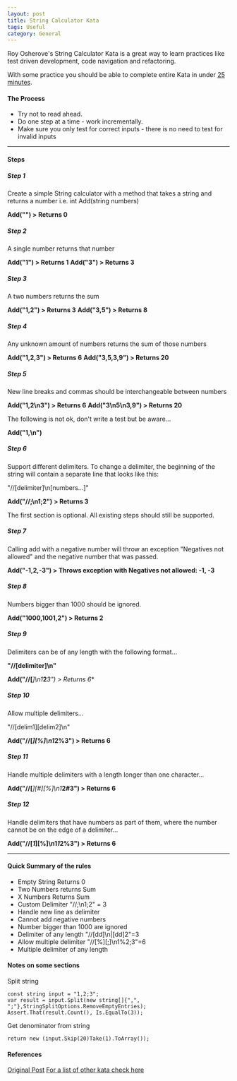 ```yaml
---
layout: post
title: String Calculator Kata
tags: Useful
category: General
---
```

Roy Osherove's String Calculator Kata is a great way to learn practices like test driven development, code navigation and refactoring.  

With some practice you should be able to complete entire Kata in under [25 minutes](https://www.youtube.com/watch?v=tBt3O43sk0k).  

#### The Process ####

- Try not to read ahead.  
- Do one step at a time - work incrementally.  
- Make sure you only test for correct inputs - there is no need to test for invalid inputs

----------------------------------------------------------------------------------------------

#### Steps ####

##### Step 1 #####

Create a simple String calculator with a method that takes a string and returns a number
i.e. int Add(string numbers)  

**Add("") > Returns 0**

##### Step 2 #####

A single number returns that number

**Add("1") > Returns 1**
**Add("3") > Returns 3**

##### Step 3 #####

A two numbers returns the sum  

**Add("1,2") > Returns 3**
**Add("3,5") > Returns 8**

##### Step 4 #####

Any unknown amount of numbers returns the sum of those numbers 

**Add("1,2,3") > Returns 6**
**Add("3,5,3,9") > Returns 20**

##### Step 5 #####

New line breaks and commas should be interchangeable between numbers   

**Add("1,2\n3") > Returns 6**
**Add("3\n5\n3,9") > Returns 20**

The following is not ok, don't write a test but be aware... 

**Add("1,\n")**

##### Step 6 #####

Support different delimiters. To change a delimiter, the beginning of the string will contain a separate line that looks like this:   

"//[delimiter]\n[numbers...]"  

**Add("//;\n1;2") > Returns 3**  

The first section is optional. All existing steps should still be supported.  

##### Step 7 #####

Calling add with a negative number will throw an exception "Negatives not allowed" and the negative number that was passed.  

**Add("-1,2,-3") > Throws exception with Negatives not allowed: -1, -3**  

##### Step 8 #####

Numbers bigger than 1000 should be ignored.  

**Add("1000,1001,2") > Returns 2**  

##### Step 9 #####

Delimiters can be of any length with the following format...  

**"//[delimiter]\n"**  

**Add("//[***]\n1***2***3") > Returns 6**  


##### Step 10 #####

Allow multiple delimiters...  

"//[delim1][delim2]\n"

**Add("//[*][%]\n1*2%3") > Returns 6**  

##### Step 11 #####

Handle multiple delimiters with a length longer than one character...  

**Add("//[***][#][%]\n1***2#3") > Returns 6**  

##### Step 12 #####

Handle delimiters that have numbers as part of them, where the number cannot be on the edge of a delimiter...  

**Add("//[*1*][%]\n1*1*2%3") > Returns 6**  

----------------------------------------------------------------------------------------------

#### Quick Summary of the rules ####

- Empty String Returns 0  
- Two Numbers returns Sum  
- X Numbers Returns Sum  
- Custom Delimiter "//;\n1;2" = 3  
- Handle new line as delimiter  
- Cannot add negative numbers  
- Number bigger than 1000 are ignored  
- Delimiter of any length "//[dd]\n|[dd]2"=3  
- Allow multiple delimiter "//[%][;]\n1%2;3"=6  
- Multiple delimiter of any length  

#### Notes on some sections ####

Split string 

~~~
const string input = "1,2;3";
var result = input.Split(new string[]{",", ";"},StringSplitOptions.RemoveEmptyEntries);
Assert.That(result.Count(), Is.EqualTo(3));
~~~

Get denominator from string 

~~~
return new (input.Skip(20)Take(1).ToArray());  
~~~

#### References ####

[Original Post](http://osherove.com/tdd-kata-1/)
[For a list of other kata check here](http://stackoverflow.com/questions/2150702/tdd-bdd-screencast-video-resources)  
